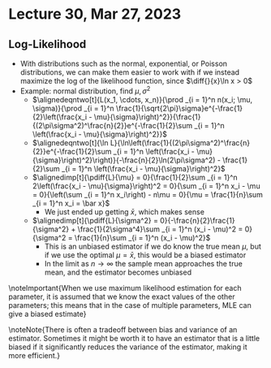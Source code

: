 # Lecture 30, Mar 27, 2023

## Log-Likelihood

* With distributions such as the normal, exponential, or Poisson distributions, we can make them easier to work with if we instead maximize the log of the likelihood function, since $\diff{}{x}\ln x > 0$
* Example: normal distribution, find $\mu, \sigma^2$
	* $\alignedeqntwo[t]{L(x_1, \cdots, x_n)}{\prod _{i = 1}^n n(x_i; \mu, \sigma)}{\prod _{i = 1}^n \frac{1}{\sqrt{2\pi}\sigma}e^{-\frac{1}{2}\left(\frac{x_i - \mu}{\sigma}\right)^2}}{\frac{1}{(2\pi\sigma^2)^\frac{n}{2}}e^{-\frac{1}{2}\sum _{i = 1}^n \left(\frac{x_i - \mu}{\sigma}\right)^2}}$
	* $\alignedeqntwo[t]{\ln L}{\ln\left(\frac{1}{(2\pi\sigma^2)^\frac{n}{2}}e^{-\frac{1}{2}\sum _{i = 1}^n \left(\frac{x_i - \mu}{\sigma}\right)^2}\right)}{-\frac{n}{2}\ln(2\pi\sigma^2) - \frac{1}{2}\sum _{i = 1}^n \left(\frac{x_i - \mu}{\sigma}\right)^2}$
	* $\alignedimp[t]{\pdiff{L}{\mu} = 0}{\frac{1}{2}\sum _{i = 1}^n 2\left(\frac{x_i - \mu}{\sigma}\right)^2 = 0}{\sum _{i = 1}^n x_i - \mu = 0}{\left(\sum _{i = 1}^n x_i\right) - n\mu = 0}{\mu = \frac{1}{n}\sum _{i = 1}^n x_i = \bar x}$
		* We just ended up getting $\bar x$, which makes sense
	* $\alignedimp[t]{\pdiff{L}{\sigma^2} = 0}{-\frac{n}{2}\frac{1}{\sigma^2} + \frac{1}{2\sigma^4}\sum _{i = 1}^n (x_i - \mu)^2 = 0}{\sigma^2 = \frac{1}{n}\sum _{i = 1}^n (x_i - \mu)^2}$
		* This is an unbiased estimator if we do know the true mean $\mu$, but if we use the optimal $\mu = \bar x$, this would be a biased estimator
		* In the limit as $n \to \infty$ the sample mean approaches the true mean, and the estimator becomes unbiased

\noteImportant{When we use maximum likelihood estimation for each parameter, it is assumed that we know the exact values of the other parameters; this means that in the case of multiple parameters, MLE can give a biased estimate}

\noteNote{There is often a tradeoff between bias and variance of an estimator. Sometimes it might be worth it to have an estimator that is a little biased if it significantly reduces the variance of the estimator, making it more efficient.}

